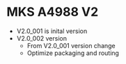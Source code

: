 # MKS A4988 V2
- V2.0_001 is inital version
- V2.0_002 version
  - From V2.0_001 version change
  - Optimize packaging and routing 